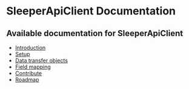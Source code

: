 SleeperApiClient Documentation
==============================

Available documentation for SleeperApiClient
--------------------------------------------

* [Introduction](introduction.md)
* [Setup](01-setup.md)
* [Data transfer objects](02-dto.md)
* [Field mapping](03-field-mapping.md)
* [Contribute](04-contribute.md)
* [Roadmap](05-roadmap.md)